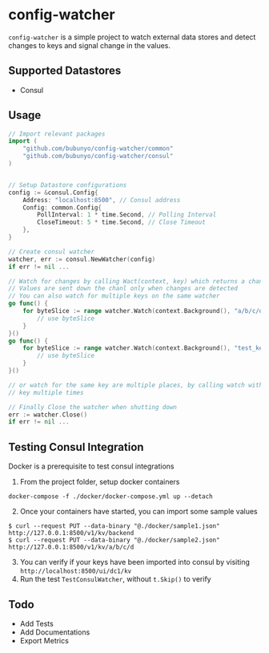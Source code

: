 # config-watcher

`config-watcher` is a simple project to watch external data stores and detect changes to keys and signal change in the
values.

## Supported Datastores

- Consul

## Usage

```go
// Import relevant packages
import (
	"github.com/bubunyo/config-watcher/common"
	"github.com/bubunyo/config-watcher/consul"
)


// Setup Datastore configurations
config := &consul.Config{
    Address: "localhost:8500", // Consul address
    Config: common.Config{
        PollInterval: 1 * time.Second, // Polling Interval
        CloseTimeout: 5 * time.Second, // Close Timeout
    },
}

// Create consul watcher
watcher, err := consul.NewWatcher(config)
if err != nil ...

// Watch for changes by calling Wact(context, key) which returns a chanl of type []byte.
// Values are sent down the chanl only when changes are detected
// You can also watch for multiple keys on the same watcher
go func() {
    for byteSlice := range watcher.Watch(context.Background(), "a/b/c/d") {
        // use byteSlice	
    }
}()
go func() {
    for byteSlice := range watcher.Watch(context.Background(), "test_key") {
        // use byteSlice	
    }
}()

// or watch for the same key are multiple places, by calling watch with the same 
// key multiple times

// Finally Close the watcher when shutting down
err := watcher.Close()
if err != nil ...
```

## Testing Consul Integration

Docker is a prerequisite to test consul integrations

1. From the project folder, setup docker containers 
```
docker-compose -f ./docker/docker-compose.yml up --detach
```
2. Once your containers have started, you can import some sample values 
```
$ curl --request PUT --data-binary "@./docker/sample1.json" http://127.0.0.1:8500/v1/kv/backend
$ curl --request PUT --data-binary "@./docker/sample2.json" http://127.0.0.1:8500/v1/kv/a/b/c/d
```
3. You can verify if your keys have been imported into consul by visiting `http://localhost:8500/ui/dc1/kv`
4. Run the test `TestConsulWatcher`, without `t.Skip()` to verify

## Todo

- Add Tests
- Add Documentations
- Export Metrics